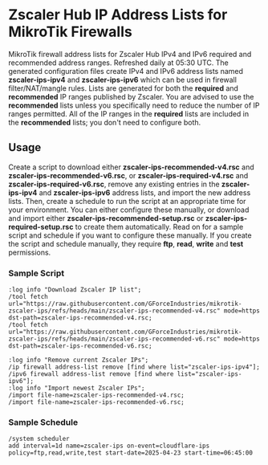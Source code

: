 # Zscaler Hub IP Address Lists for MikroTik Firewalls

MikroTik firewall address lists for Zscaler Hub IPv4 and IPv6 required and recommended address ranges. Refreshed daily at 05:30 UTC. The generated configuration files create IPv4 and IPv6 address lists named **zscaler-ips-ipv4** and **zscaler-ips-ipv6** which can be used in firewall filter/NAT/mangle rules. Lists are generated for both the **required** and **recommended** IP ranges published by Zscaler. You are advised to use the **recommended** lists unless you specifically need to reduce the number of IP ranges permitted. All of the IP ranges in the **required** lists are included in the **recommended** lists; you don't need to configure both.

## Usage 
Create a script to download either **zscaler-ips-recommended-v4.rsc** and **zscaler-ips-recommended-v6.rsc**, or **zscaler-ips-required-v4.rsc** and **zscaler-ips-required-v6.rsc**, remove any existing entries in the **zscaler-ips-ipv4** and **zscaler-ips-ipv6** address lists, and import the new address lists. Then, create a schedule to run the script at an appropriate time for your environment. You can either configure these manually, or download and import either **zscaler-ips-recommended-setup.rsc** or **zscaler-ips-required-setup.rsc** to create them automatically. Read on for a sample script and schedule if you want to configure these manually. If you create the script and schedule manually, they require **ftp**, **read**, **write** and **test** permissions.

### Sample Script

```
:log info "Download Zscaler IP list";
/tool fetch url="https://raw.githubusercontent.com/GForceIndustries/mikrotik-zscaler-ips/refs/heads/main/zscaler-ips-recommended-v4.rsc" mode=https dst-path=zscaler-ips-recommended-v4.rsc;
/tool fetch url="https://raw.githubusercontent.com/GForceIndustries/mikrotik-zscaler-ips/refs/heads/main/zscaler-ips-recommended-v6.rsc" mode=https dst-path=zscaler-ips-recommended-v6.rsc;

:log info "Remove current Zscaler IPs";
/ip firewall address-list remove [find where list="zscaler-ips-ipv4"];
/ipv6 firewall address-list remove [find where list="zscaler-ips-ipv6"];
:log info "Import newest Zscaler IPs";
/import file-name=zscaler-ips-recommended-v4.rsc;
/import file-name=zscaler-ips-recommended-v6.rsc;
```

### Sample Schedule

```
/system scheduler
add interval=1d name=zscaler-ips on-event=cloudflare-ips policy=ftp,read,write,test start-date=2025-04-23 start-time=06:45:00
```
